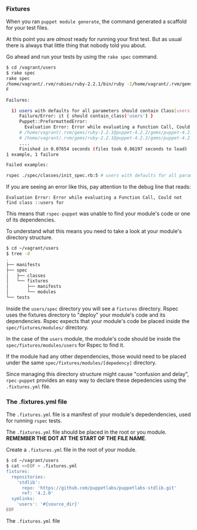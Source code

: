 ### Fixtures

When you ran `puppet module generate`, the command generated a scaffold for your test files.

At this point you are *almost* ready for running your first test. But as usual there is always that little thing that nobody told you about.

Go ahead and run your tests by using the `rake spec` command.

```bash
$ cd /vagrant/users
$ rake spec
rake spec
/home/vagrant/.rvm/rubies/ruby-2.2.1/bin/ruby -I/home/vagrant/.rvm/gems/ruby-2.2.1@puppet-4.2.2/gems/rspec-support-3.3.0/lib:/home/vagrant/.rvm/gems/ruby-2.2.1@puppet-4.2.2/gems/rspec-core-3.3.2/lib /home/vagrant/.rvm/gems/ruby-2.2.1@puppet-4.2.2/gems/rspec-core-3.3.2/exe/rspec --pattern spec/\{classes,defines,unit,functions,hosts,integration\}/\*\*/\*_spec.rb --color
F

Failures:

  1) users with defaults for all parameters should contain Class[users]
     Failure/Error: it { should contain_class('users') }
     Puppet::PreformattedError:
       Evaluation Error: Error while evaluating a Function Call, Could not find class ::users for vagrant-ubuntu-trusty-64.eau.wi.charter.com at line 1:1 on node vagrant-ubuntu-trusty-64.eau.wi.charter.com
     # /home/vagrant/.rvm/gems/ruby-2.2.1@puppet-4.2.2/gems/puppet-4.2.2/lib/puppet/parser/compiler.rb:207:in `block in evaluate_classes'
     # /home/vagrant/.rvm/gems/ruby-2.2.1@puppet-4.2.2/gems/puppet-4.2.2/lib/puppet/parser/compiler.rb:206:in `collect'
     ....
     Finished in 0.07654 seconds (files took 0.86197 seconds to load)
1 example, 1 failure

Failed examples:

rspec ./spec/classes/init_spec.rb:5 # users with defaults for all parameters should contain Class[users]
```

If you are seeing an error like this, pay attention to the debug line that reads:

`Evaluation Error: Error while evaluating a Function Call, Could not find class ::users for`

This means that `rspec-puppet` was unable to find your module's code or one of its dependencies.

To understand what this means you need to take a look at your module's directory structure. 

```bash
$ cd ~/vagrant/users
$ tree -d
.
├── manifests
├── spec
│   ├── classes
│   └── fixtures
│       ├── manifests
│       └── modules
└── tests
```

Inside the `users/spec` directory you will see a `fixtures` directory. Rspec uses the fixtures directory to "deploy" your module's code and its dependencies. Rspec expects that your module's code be placed inside the `spec/fixtures/modules/` directory. 

In the case of the `users` module, the module's code should be inside the `spec/fixtures/modules/users` for Rspec to find it.

If the module had any other dependencies, those would need to be placed under the same `spec/fixtures/modules/[depedency]` directory.

Since managing this directory structure might cause "confusion and delay", `rpec-puppet` provides an easy way to declare these depedencies using the `.fixtures.yml` file.

### The .fixtures.yml file

The `.fixtures.yml` file is a manifest of your module's depedendencies, used for running `rspec` tests.

The `.fixtures.yml` file should be placed in the root or you module. **REMEMBER THE DOT AT THE START OF THE FILE NAME**.

Create a `.fixtures.yml` file in the root of your module.

```bash
$ cd ~/vagrant/users
$ cat <<EOF > .fixtures.yml
fixtures:
  repositories:
    'stdlib':
      repo: 'https://github.com/puppetlabs/puppetlabs-stdlib.git'
      ref: '4.2.0'
  symlinks:
    'users': '#{source_dir}'
EOF
```

The `.fixtures.yml` file 

